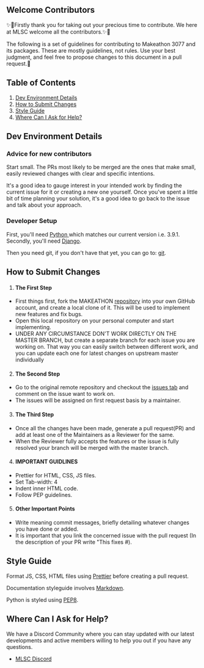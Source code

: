 ## Welcome Contributors
✨🎉Firstly thank you for taking out your precious time to contribute.
We here at MLSC welcome all the contributors.✨🎉

The following is a set of guidelines for contributing to Makeathon 3077 and its packages. These are mostly guidelines, not rules. Use your best judgment, and feel free to propose changes to this document in a pull request.🤝


## Table of Contents
1. [Dev Environment Details](#dev-environment-details)
2. [How to Submit Changes](#how-to-submit-changes)
3. [Style Guide](#style-guide)
4. [Where Can I Ask for Help?](#where-can-i-ask-for-help)


## Dev Environment Details
### Advice for new contributors
Start small. The PRs most likely to be merged are the ones that make small, easily reviewed changes with clear and specific intentions.

It's a good idea to gauge interest in your intended work by finding the current issue for it or creating a new one yourself. Once you've spent a little bit of time planning your solution, it's a good idea to go back to the issue and talk about your approach.
### Developer Setup
First, you'll need [Python ](https://www.python.org/downloads/release/python-391/ "Python version 3.9.1") which matches our current version i.e. 3.9.1.
Secondly, you'll need [Django](https://pypi.org/project/Django/ "Django").

Then you need git, if you don't have that yet, you can go to: [git](https://git-scm.com/ "git").


## How to Submit Changes
1. #### The First Step
  - First things first, fork the MAKEATHON [repository](https://github.com/MicrosoftStudentChapter/MAKEATHON) into your own GitHub account, and create a local clone of it. This will be used to implement new features and fix bugs.
  - Open this local repository on your personal computer and start implementing.
  - UNDER ANY CIRCUMSTANCE DON'T WORK DIRECTLY ON THE MASTER BRANCH, but create a separate branch for each issue you are working on. That way you can easily switch between different work, and you can update each one for latest changes on upstream master individually
2. #### The Second Step
  - Go to the original remote repository and checkout the [issues tab](https://github.com/MicrosoftStudentChapter/MAKEATHON/issues) and comment on the issue want to work on.
  - The issues will be assigned on first request basis by a maintainer.
3. #### The Third Step
  - Once all the changes have been made, generate a pull request(PR) and add at least one of the Maintainers as a Reviewer for the same.
  - When the Reviewer fully accepts the features or the issue is fully resolved your branch will be merged with the master branch.
4. #### IMPORTANT GUIDLINES
  -  Prettier for HTML, CSS, JS files.
  -  Set Tab-width: 4
  -  Indent inner HTML code.
  -  Follow PEP guidelines.

5. #### Other Important Points
  - Write meaning commit messages, briefly detailing whatever changes you have done or added.
  - It is important that you link the concerned issue with the pull request (In the description of your PR write "This fixes #).

## Style Guide
Format JS, CSS, HTML files using [Prettier](https://prettier.io) before creating a pull request.

Documentation styleguide involves [Markdown](https://daringfireball.net/projects/markdown/).

Python is styled using [PEP8](https://www.python.org/dev/peps/pep-0008/).


## Where Can I Ask for Help?
We have a Discord Community where you can stay updated with our latest developments and active members willing to help you out if you have any questions.

* [MLSC Discord](https://discord.gg/CpAPtDC)

